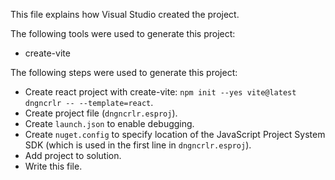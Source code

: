 This file explains how Visual Studio created the project.

The following tools were used to generate this project:
- create-vite

The following steps were used to generate this project:
- Create react project with create-vite: `npm init --yes vite@latest dngncrlr -- --template=react`.
- Create project file (`dngncrlr.esproj`).
- Create `launch.json` to enable debugging.
- Create `nuget.config` to specify location of the JavaScript Project System SDK (which is used in the first line in `dngncrlr.esproj`).
- Add project to solution.
- Write this file.
